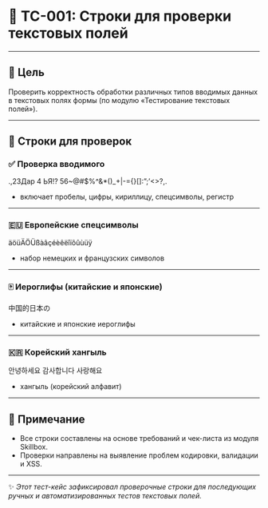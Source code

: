 # 📝 TC-001: Строки для проверки текстовых полей

---

## 🎯 Цель
Проверить корректность обработки различных типов вводимых данных в текстовых полях формы (по модулю «Тестирование текстовых полей»).

---

## 🧪 Строки для проверок

### ✅ Проверка вводимого
.,23Дар 4 ЬЯ!? 56~@#$%^&*()_+|-={}[]:”;’<>?,.
- включает пробелы, цифры, кириллицу, спецсимволы, регистр

---

### 🇪🇺 Европейские спецсимволы
äöüÄÖÜßàâçéèêëîïôûùüÿ
- набор немецких и французских символов

---

### 🀄 Иероглифы (китайские и японские)
中国的日本の
- китайские и японские иероглифы

---

### 🇰🇷 Корейский хангыль
안녕하세요 감사합니다 사랑해요
- хангыль (корейский алфавит)

---

## 🔎 Примечание
- Все строки составлены на основе требований и чек-листа из модуля Skillbox.
- Проверки направлены на выявление проблем кодировки, валидации и XSS.

---

✨ *Этот тест-кейс зафиксировал проверочные строки для последующих ручных и автоматизированных тестов текстовых полей.*
